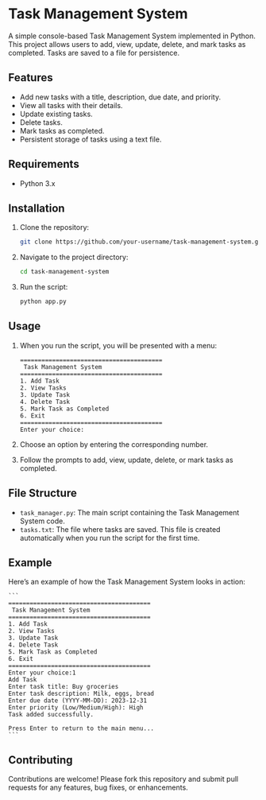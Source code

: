 # Task Management System

A simple console-based Task Management System implemented in Python. This project allows users to add, view, update, delete, and mark tasks as completed. Tasks are saved to a file for persistence.

## Features

- Add new tasks with a title, description, due date, and priority.
- View all tasks with their details.
- Update existing tasks.
- Delete tasks.
- Mark tasks as completed.
- Persistent storage of tasks using a text file.

## Requirements

- Python 3.x

## Installation

1. Clone the repository:
    ```sh
    git clone https://github.com/your-username/task-management-system.git
    ```

2. Navigate to the project directory:
    ```sh
    cd task-management-system
    ```

3. Run the script:
    ```sh
    python app.py
    ```

## Usage

1. When you run the script, you will be presented with a menu:

    ```
    ========================================
     Task Management System 
    ========================================
    1. Add Task
    2. View Tasks
    3. Update Task
    4. Delete Task
    5. Mark Task as Completed
    6. Exit
    ========================================
    Enter your choice: 
    ```

2. Choose an option by entering the corresponding number.

3. Follow the prompts to add, view, update, delete, or mark tasks as completed.

## File Structure

- `task_manager.py`: The main script containing the Task Management System code.
- `tasks.txt`: The file where tasks are saved. This file is created automatically when you run the script for the first time.

## Example

Here’s an example of how the Task Management System looks in action:

    ```
    ========================================
     Task Management System 
    ========================================
    1. Add Task
    2. View Tasks
    3. Update Task
    4. Delete Task
    5. Mark Task as Completed
    6. Exit
    ========================================
    Enter your choice:1
    Add Task
    Enter task title: Buy groceries
    Enter task description: Milk, eggs, bread
    Enter due date (YYYY-MM-DD): 2023-12-31
    Enter priority (Low/Medium/High): High
    Task added successfully.
    
    Press Enter to return to the main menu...
    ```

## Contributing

Contributions are welcome! Please fork this repository and submit pull requests for any features, bug fixes, or enhancements.



